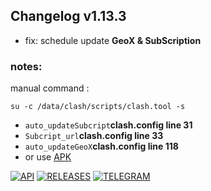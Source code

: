 ## Changelog v1.13.3
- fix: schedule update **GeoX & SubScription**
### notes:
manual command : 
```shell
su -c /data/clash/scripts/clash.tool -s
```
- `auto_updateSubcript`**clash.config line 31**
- `Subcript_url`**clash.config line 33**
- `auto_updateGeoX`**clash.config line 118**
- or use [APK](https://github.com/taamarin/ClashforMagisk/releases/download/v1.13.2/ClashforMagisk-v1.6.0.apk)

[![API](https://img.shields.io/badge/API-19%2B-brightgreen.svg?style=flat)](https://android-arsenal.com/api?level=19)
[![RELEASES](https://img.shields.io/github/downloads/taamarin/ClashforMagisk/total.svg)](https://github.com/taamarin/ClashforMagisk/releases)
[![TELEGRAM](https://img.shields.io/badge/Telegram%20-Join%20Channel%20-blue)](https://t.me/nothing_taamarin)